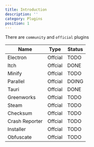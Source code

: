 ```yaml
---
title: Introduction
description: ''
category: Plugins
position: 1
---
```


There are `community` and `official` plugins

| Name | Type | Status |
|------|---------|--------|
| Electron | Offcial | TODO |
| Itch | Offcial | DONE |
| Minify | Offcial | TODO |
| Parallel | Offcial | DOING |
| Tauri | Offcial | DONE |
| Greenworks | Offcial | TODO |
| Steam | Offcial | TODO |
| Checksum | Offcial | TODO |
| Crash Reporter | Offcial | TODO |
| Installer | Offcial | TODO |
| Obfuscate | Offcial | TODO |
